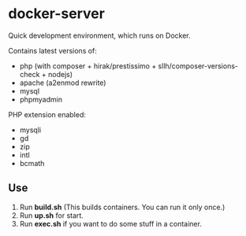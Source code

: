# docker-server
Quick development environment, which runs on Docker.

Contains latest versions of:
* php (with composer + hirak/prestissimo + sllh/composer-versions-check + nodejs)
* apache (a2enmod rewrite)
* mysql
* phpmyadmin

PHP extension enabled:
* mysqli
* gd
* zip
* intl
* bcmath

## Use
1. Run **build.sh** (This builds containers. You can run it only once.)
1. Run **up.sh** for start.
1. Run **exec.sh** if you want to do some stuff in a container.